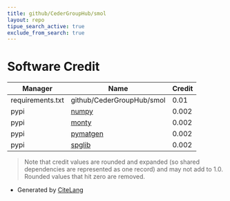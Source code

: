 ```yaml
---
title: github/CederGroupHub/smol
layout: repo
tipue_search_active: true
exclude_from_search: true
---
```

# Software Credit

|Manager|Name|Credit|
|-------|----|------|
|requirements.txt|github/CederGroupHub/smol|0.01|
|pypi|[numpy](https://www.numpy.org)|0.002|
|pypi|[monty](https://github.com/materialsvirtuallab/monty)|0.002|
|pypi|[pymatgen](https://pymatgen.org)|0.002|
|pypi|[spglib](http://spglib.github.io/spglib/)|0.002|


> Note that credit values are rounded and expanded (so shared dependencies are represented as one record) and may not add to 1.0. Rounded values that hit zero are removed.


- Generated by [CiteLang](https://github.com/vsoch/citelang)
